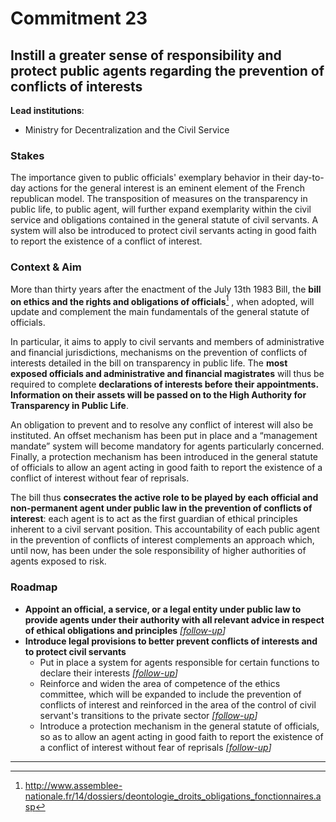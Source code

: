 # Commitment 23

## Instill a greater sense of responsibility and protect public agents regarding the prevention of conflicts of interests

**Lead institutions**:
- Ministry for Decentralization and the Civil Service

### Stakes

The importance given to public officials' exemplary behavior in their day-to-day actions for the general interest is an eminent element of the French republican model. The transposition of measures on the transparency in public life, to public agent, will further expand exemplarity within the civil service and obligations contained in the general statute of civil servants. A system will also be introduced to protect civil servants acting in good faith to report the existence of a conflict of interest.

### Context & Aim

More than thirty years after the enactment of the July 13th 1983 Bill, the **bill on ethics and the rights and obligations of officials**[^1] , when adopted, will update and complement the main fundamentals of the general statute of officials.

In particular, it aims to apply to civil servants and members of administrative and financial jurisdictions, mechanisms on the prevention of conflicts of interests detailed in the bill on transparency in public life. The **most exposed officials and administrative and financial magistrates** will thus be required to complete **declarations of interests before their appointments. Information on their assets will be passed on to the High Authority for Transparency in Public Life**.

An obligation to prevent and to resolve any conflict of interest will also be instituted. An offset mechanism has been put in place and a “management mandate” system will become mandatory for agents particularly concerned.
Finally, a protection mechanism has been introduced in the general statute of officials to allow an agent acting in good faith to report the existence of a conflict of interest without fear of reprisals.

The bill thus **consecrates the active role to be played by each official and non-permanent agent under public law in the prevention of conflicts of interest**: each agent is to act as the first guardian of ethical principles inherent to a civil servant position. This accountability of each public agent in the prevention of conflicts of interest complements an approach which, until now, has been under the sole responsibility of higher authorities of agents exposed to risk.

### Roadmap

- **Appoint an official, a service, or a legal entity under public law to provide agents under their authority with all relevant advice in respect of ethical obligations and principles**
  _[[follow-up](https://git.framasoft.org/etalab/suivi/issues/190)]_
- **Introduce legal provisions to better prevent conflicts of interests and to protect civil servants**
    - Put in place a system for agents responsible for certain functions to declare their interests
      _[[follow-up](https://git.framasoft.org/etalab/suivi/issues/191)]_
    - Reinforce and widen the area of competence of the ethics committee, which will be expanded to include the prevention of conflicts of interest and reinforced in the area of the control of civil servant's transitions to the private sector
      _[[follow-up](https://git.framasoft.org/etalab/suivi/issues/192)]_
    - Introduce a protection mechanism in the general statute of officials, so as to allow an agent acting in good faith to report the existence of a conflict of interest without fear of reprisals
      _[[follow-up](https://git.framasoft.org/etalab/suivi/issues/193)]_

----

[^1]: http://www.assemblee-nationale.fr/14/dossiers/deontologie_droits_obligations_fonctionnaires.asp

